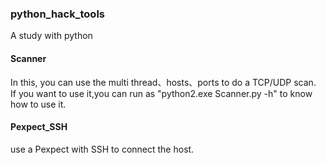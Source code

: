 ### python_hack_tools
A study with python
#### Scanner
In this, you can use the multi thread、hosts、ports to do a TCP/UDP scan.<br>
If you want to use it,you can run as "python2.exe Scanner.py -h" to know how to use it.
#### Pexpect_SSH
use a Pexpect with SSH to connect the host.
